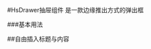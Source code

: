 #HsDrawer抽屉组件
是一款边缘推出方式的弹出框

###基本用法
<slot name="default"></slot>

##自由插入标题与内容
<slot name="demo1"></slot>

<slot name="table"></slot>